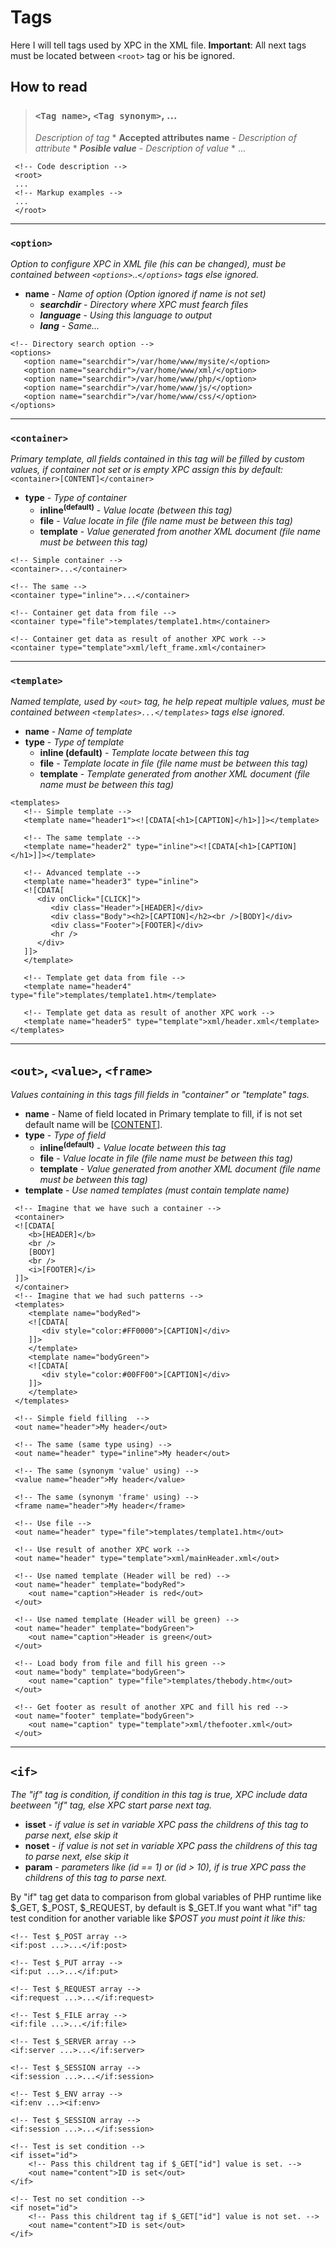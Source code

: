 # Tags #
Here I will tell tags used by XPC in the XML file.
**Important**: All next tags must be located between `<root>` tag or his be ignored.
## How to read ##
> ### `<Tag name>`, `<Tag synonym>`, ... ###
> _Description of tag_
    * **Accepted attributes name** - _Description of attribute_
      * **_Posible value_** - _Description of value_
    * ...

```
 <!-- Code description -->
 <root>
 ...
 <!-- Markup examples -->
 ...
 </root>
```

---

### `<option>` ###
_Option to configure XPC in XML file (his can be changed), must be contained between `<options>`..`</options>` tags else ignored._
  * **name** - _Name of option (Option ignored if name is not set)_
    * **_searchdir_** - _Directory where XPC must fearch files_
    * **_language_** - _Using this language to output_
    * **_lang_** - _Same..._


```
<!-- Directory search option -->
<options>
   <option name="searchdir">/var/home/www/mysite/</option>
   <option name="searchdir">/var/home/www/xml/</option>
   <option name="searchdir">/var/home/www/php/</option>
   <option name="searchdir">/var/home/www/js/</option>
   <option name="searchdir">/var/home/www/css/</option>
</options>
```

---

### `<container>` ###
_Primary template, all fields contained in this tag will be filled by custom values, if container not set or is empty XPC assign this by default:_
`<container>[CONTENT]</container>`
  * **type** - _Type of container_
    * **inline<sup>(default)</sup>** - _Value locate (between this tag)_
    * **file** - _Value locate in file (file name must be between this tag)_
    * **template** - _Value generated from another XML document (file name must be between this tag)_

```
<!-- Simple container -->
<container>...</container>

<!-- The same -->
<container type="inline">...</container>

<!-- Container get data from file -->
<container type="file">templates/template1.htm</container>

<!-- Container get data as result of another XPC work -->
<container type="template">xml/left_frame.xml</container>
```

---

### `<template>` ###
_Named template, used by `<out>` tag, he help repeat multiple values, must be contained between `<templates>...</templates>` tags else ignored._
  * **name** - _Name of template_
  * **type** - _Type of template_
    * **inline (default)** - _Template locate between this tag_
    * **file** - _Template locate in file (file name must be between this tag)_
    * **template** - _Template generated from another XML document (file name must be between this tag)_

```
<templates>
   <!-- Simple template -->
   <template name="header1"><![CDATA[<h1>[CAPTION]</h1>]]></template>

   <!-- The same template -->
   <template name="header2" type="inline"><![CDATA[<h1>[CAPTION]</h1>]]></template>

   <!-- Advanced template -->
   <template name="header3" type="inline">
   <![CDATA[
      <div onClick="[CLICK]">
         <div class="Header">[HEADER]</div>
         <div class="Body"><h2>[CAPTION]</h2><br />[BODY]</div>
         <div class="Footer">[FOOTER]</div>
         <hr />
      </div>
   ]]>
   </template>

   <!-- Template get data from file -->
   <template name="header4" type="file">templates/template1.htm</template>

   <!-- Template get data as result of another XPC work -->
   <template name="header5" type="template">xml/header.xml</template>
</templates>
```

---

## `<out>`, `<value>`, `<frame>` ##
_Values containing in this tags fill fields in "container" or "template" tags._
  * **name** - Name of field located in Primary template to fill, if is not set default name will be [[CONTENT](CONTENT.md)].
  * **type** - _Type of field_
    * **inline<sup>(default)</sup>** - _Value locate between this tag_
    * **file** - _Value locate in file (file name must be between this tag)_
    * **template** - _Value generated from another XML document (file name must be between this tag)_
  * **template** - _Use named templates (must contain template name)_

```
 <!-- Imagine that we have such a container -->
 <container>
 <![CDATA[
    <b>[HEADER]</b>
    <br />
    [BODY]
    <br />
    <i>[FOOTER]</i>
 ]]>
 </container>
 <!-- Imagine that we had such patterns -->
 <templates>
    <template name="bodyRed">
    <![CDATA[
       <div style="color:#FF0000">[CAPTION]</div>
    ]]>
    </template>
    <template name="bodyGreen">
    <![CDATA[
       <div style="color:#00FF00">[CAPTION]</div>
    ]]>
    </template>
 </templates>

 <!-- Simple field filling  -->
 <out name="header">My header</out>

 <!-- The same (same type using) -->
 <out name="header" type="inline">My header</out>

 <!-- The same (synonym 'value' using) -->
 <value name="header">My header</value>

 <!-- The same (synonym 'frame' using) -->
 <frame name="header">My header</frame>

 <!-- Use file -->
 <out name="header" type="file">templates/template1.htm</out>
 
 <!-- Use result of another XPC work -->
 <out name="header" type="template">xml/mainHeader.xml</out>

 <!-- Use named template (Header will be red) -->
 <out name="header" template="bodyRed">
    <out name="caption">Header is red</out>
 </out>

 <!-- Use named template (Header will be green) -->
 <out name="header" template="bodyGreen">
    <out name="caption">Header is green</out>
 </out>

 <!-- Load body from file and fill his green -->
 <out name="body" template="bodyGreen">
    <out name="caption" type="file">templates/thebody.htm</out>
 </out>

 <!-- Get footer as result of another XPC and fill his red -->
 <out name="footer" template="bodyGreen">
    <out name="caption" type="template">xml/thefooter.xml</out>
 </out>
```

---

## `<if>` ##
_The "if" tag is condition, if condition in this tag is true, XPC include data beetween "if" tag, else XPC start parse next tag._

  * **isset** - _if value is set in variable XPC pass the childrens of this tag to parse next, else skip it_
  * **noset** - _if value is not set in variable XPC pass the childrens of this tag to parse next, else skip it_
  * **param** - _parameters like (id == 1) or (id > 10), if is true XPC pass the childrens of this tag to parse next._

By "if" tag get data to comparison from global variables of PHP runtime like $_GET, $_POST, $_REQUEST, by default is $_GET.If you want what "if" tag test condition for another variable like $_POST you must point it like this:_
```
<!-- Test $_POST array -->
<if:post ...>...</if:post>

<!-- Test $_PUT array -->
<if:put ...>...</if:put>

<!-- Test $_REQUEST array -->
<if:request ...>...</if:request>

<!-- Test $_FILE array -->
<if:file ...>...</if:file>

<!-- Test $_SERVER array -->
<if:server ...>...</if:server>

<!-- Test $_SESSION array -->
<if:session ...>...</if:session>
 
<!-- Test $_ENV array -->
<if:env ...><if:env>

<!-- Test $_SESSION array -->
<if:session ...>...</if:session>

<!-- Test is set condition -->
<if isset="id">
    <!-- Pass this childrent tag if $_GET["id"] value is set. -->
    <out name="content">ID is set</out>
</if>

<!-- Test no set condition -->
<if noset="id">
    <!-- Pass this childrent tag if $_GET["id"] value is not set. -->
    <out name="content">ID is set</out>
</if>
```